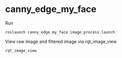 # canny_edge_my_face

Run
```
roslaunch canny_edge_my_face image_process.launch
```

View raw image and filtered image via rqt_image_view
```
rqt_image_view
```
